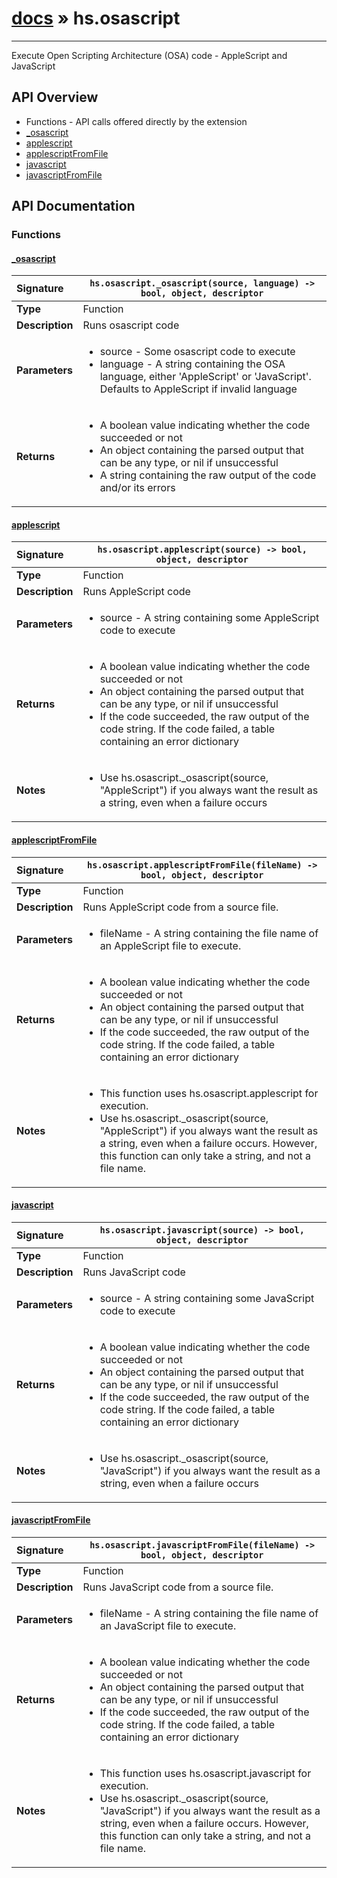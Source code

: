# [docs](index.md) » hs.osascript
---

Execute Open Scripting Architecture (OSA) code - AppleScript and JavaScript


## API Overview
* Functions - API calls offered directly by the extension
 * [_osascript](#_osascript)
 * [applescript](#applescript)
 * [applescriptFromFile](#applescriptfromfile)
 * [javascript](#javascript)
 * [javascriptFromFile](#javascriptfromfile)

## API Documentation

### Functions

#### [_osascript](#_osascript)
| <span style="float: left;">**Signature**</span> | <span style="float: left;">`hs.osascript._osascript(source, language) -> bool, object, descriptor` </span>                                                          |
| -----------------------------------------------------|---------------------------------------------------------------------------------------------------------|
| **Type**                                             | Function |
| **Description**                                      | Runs osascript code |
| **Parameters**                                       | <ul><li>source - Some osascript code to execute</li><li>language - A string containing the OSA language, either 'AppleScript' or 'JavaScript'. Defaults to AppleScript if invalid language</li></ul> |
| **Returns**                                          | <ul><li>A boolean value indicating whether the code succeeded or not</li><li>An object containing the parsed output that can be any type, or nil if unsuccessful</li><li>A string containing the raw output of the code and/or its errors</li></ul> |

#### [applescript](#applescript)
| <span style="float: left;">**Signature**</span> | <span style="float: left;">`hs.osascript.applescript(source) -> bool, object, descriptor` </span>                                                          |
| -----------------------------------------------------|---------------------------------------------------------------------------------------------------------|
| **Type**                                             | Function |
| **Description**                                      | Runs AppleScript code |
| **Parameters**                                       | <ul><li>source - A string containing some AppleScript code to execute</li></ul> |
| **Returns**                                          | <ul><li>A boolean value indicating whether the code succeeded or not</li><li>An object containing the parsed output that can be any type, or nil if unsuccessful</li><li>If the code succeeded, the raw output of the code string. If the code failed, a table containing an error dictionary</li></ul> |
| **Notes**                                            | <ul><li>Use hs.osascript._osascript(source, "AppleScript") if you always want the result as a string, even when a failure occurs</li></ul> |

#### [applescriptFromFile](#applescriptfromfile)
| <span style="float: left;">**Signature**</span> | <span style="float: left;">`hs.osascript.applescriptFromFile(fileName) -> bool, object, descriptor` </span>                                                          |
| -----------------------------------------------------|---------------------------------------------------------------------------------------------------------|
| **Type**                                             | Function |
| **Description**                                      | Runs AppleScript code from a source file. |
| **Parameters**                                       | <ul><li>fileName - A string containing the file name of an AppleScript file to execute.</li></ul> |
| **Returns**                                          | <ul><li>A boolean value indicating whether the code succeeded or not</li><li>An object containing the parsed output that can be any type, or nil if unsuccessful</li><li>If the code succeeded, the raw output of the code string. If the code failed, a table containing an error dictionary</li></ul> |
| **Notes**                                            | <ul><li>This function uses hs.osascript.applescript for execution.</li><li>Use hs.osascript._osascript(source, "AppleScript") if you always want the result as a string, even when a failure occurs. However, this function can only take a string, and not a file name.</li></ul> |

#### [javascript](#javascript)
| <span style="float: left;">**Signature**</span> | <span style="float: left;">`hs.osascript.javascript(source) -> bool, object, descriptor` </span>                                                          |
| -----------------------------------------------------|---------------------------------------------------------------------------------------------------------|
| **Type**                                             | Function |
| **Description**                                      | Runs JavaScript code |
| **Parameters**                                       | <ul><li>source - A string containing some JavaScript code to execute</li></ul> |
| **Returns**                                          | <ul><li>A boolean value indicating whether the code succeeded or not</li><li>An object containing the parsed output that can be any type, or nil if unsuccessful</li><li>If the code succeeded, the raw output of the code string. If the code failed, a table containing an error dictionary</li></ul> |
| **Notes**                                            | <ul><li>Use hs.osascript._osascript(source, "JavaScript") if you always want the result as a string, even when a failure occurs</li></ul> |

#### [javascriptFromFile](#javascriptfromfile)
| <span style="float: left;">**Signature**</span> | <span style="float: left;">`hs.osascript.javascriptFromFile(fileName) -> bool, object, descriptor` </span>                                                          |
| -----------------------------------------------------|---------------------------------------------------------------------------------------------------------|
| **Type**                                             | Function |
| **Description**                                      | Runs JavaScript code from a source file. |
| **Parameters**                                       | <ul><li>fileName - A string containing the file name of an JavaScript file to execute.</li></ul> |
| **Returns**                                          | <ul><li>A boolean value indicating whether the code succeeded or not</li><li>An object containing the parsed output that can be any type, or nil if unsuccessful</li><li>If the code succeeded, the raw output of the code string. If the code failed, a table containing an error dictionary</li></ul> |
| **Notes**                                            | <ul><li>This function uses hs.osascript.javascript for execution.</li><li>Use hs.osascript._osascript(source, "JavaScript") if you always want the result as a string, even when a failure occurs. However, this function can only take a string, and not a file name.</li></ul> |

